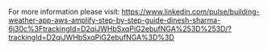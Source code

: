 For more information please visit: https://www.linkedin.com/pulse/building-weather-app-aws-amplify-step-by-step-guide-dinesh-sharma-6j30c%3FtrackingId=D2qiJWHbSxqPiG2ebufNGA%253D%253D/?trackingId=D2qiJWHbSxqPiG2ebufNGA%3D%3D
